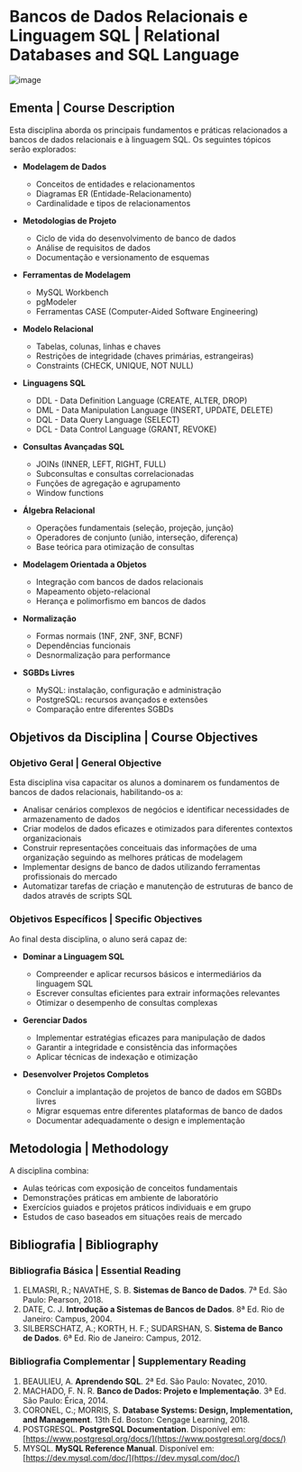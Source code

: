 
# Bancos de Dados Relacionais e Linguagem SQL | Relational Databases and SQL Language

![image](https://github.com/user-attachments/assets/4a078a7f-dbd6-4de5-8df8-0c668aedb82c)



## Ementa | Course Description

Esta disciplina aborda os principais fundamentos e práticas relacionados a bancos de dados relacionais e à linguagem SQL. Os seguintes tópicos serão explorados:

* **Modelagem de Dados**
  * Conceitos de entidades e relacionamentos
  * Diagramas ER (Entidade-Relacionamento)
  * Cardinalidade e tipos de relacionamentos

* **Metodologias de Projeto**
  * Ciclo de vida do desenvolvimento de banco de dados
  * Análise de requisitos de dados
  * Documentação e versionamento de esquemas

* **Ferramentas de Modelagem**
  * MySQL Workbench
  * pgModeler
  * Ferramentas CASE (Computer-Aided Software Engineering)

* **Modelo Relacional**
  * Tabelas, colunas, linhas e chaves
  * Restrições de integridade (chaves primárias, estrangeiras)
  * Constraints (CHECK, UNIQUE, NOT NULL)

* **Linguagens SQL**
  * DDL - Data Definition Language (CREATE, ALTER, DROP)
  * DML - Data Manipulation Language (INSERT, UPDATE, DELETE)
  * DQL - Data Query Language (SELECT)
  * DCL - Data Control Language (GRANT, REVOKE)

* **Consultas Avançadas SQL**
  * JOINs (INNER, LEFT, RIGHT, FULL)
  * Subconsultas e consultas correlacionadas
  * Funções de agregação e agrupamento
  * Window functions

* **Álgebra Relacional**
  * Operações fundamentais (seleção, projeção, junção)
  * Operadores de conjunto (união, interseção, diferença)
  * Base teórica para otimização de consultas

* **Modelagem Orientada a Objetos**
  * Integração com bancos de dados relacionais
  * Mapeamento objeto-relacional
  * Herança e polimorfismo em bancos de dados

* **Normalização**
  * Formas normais (1NF, 2NF, 3NF, BCNF)
  * Dependências funcionais
  * Desnormalização para performance

* **SGBDs Livres**
  * MySQL: instalação, configuração e administração
  * PostgreSQL: recursos avançados e extensões
  * Comparação entre diferentes SGBDs

## Objetivos da Disciplina | Course Objectives

### Objetivo Geral | General Objective

Esta disciplina visa capacitar os alunos a dominarem os fundamentos de bancos de dados relacionais, habilitando-os a:

* Analisar cenários complexos de negócios e identificar necessidades de armazenamento de dados
* Criar modelos de dados eficazes e otimizados para diferentes contextos organizacionais
* Construir representações conceituais das informações de uma organização seguindo as melhores práticas de modelagem
* Implementar designs de banco de dados utilizando ferramentas profissionais do mercado
* Automatizar tarefas de criação e manutenção de estruturas de banco de dados através de scripts SQL

### Objetivos Específicos | Specific Objectives

Ao final desta disciplina, o aluno será capaz de:

* **Dominar a Linguagem SQL**
  * Compreender e aplicar recursos básicos e intermediários da linguagem SQL
  * Escrever consultas eficientes para extrair informações relevantes
  * Otimizar o desempenho de consultas complexas

* **Gerenciar Dados**
  * Implementar estratégias eficazes para manipulação de dados
  * Garantir a integridade e consistência das informações
  * Aplicar técnicas de indexação e otimização

* **Desenvolver Projetos Completos**
  * Concluir a implantação de projetos de banco de dados em SGBDs livres
  * Migrar esquemas entre diferentes plataformas de banco de dados
  * Documentar adequadamente o design e implementação

## Metodologia | Methodology

A disciplina combina:
* Aulas teóricas com exposição de conceitos fundamentais
* Demonstrações práticas em ambiente de laboratório
* Exercícios guiados e projetos práticos individuais e em grupo
* Estudos de caso baseados em situações reais de mercado

## Bibliografia | Bibliography

### Bibliografia Básica | Essential Reading

1. ELMASRI, R.; NAVATHE, S. B. **Sistemas de Banco de Dados**. 7ª Ed. São Paulo: Pearson, 2018.
2. DATE, C. J. **Introdução a Sistemas de Bancos de Dados**. 8ª Ed. Rio de Janeiro: Campus, 2004.
3. SILBERSCHATZ, A.; KORTH, H. F.; SUDARSHAN, S. **Sistema de Banco de Dados**. 6ª Ed. Rio de Janeiro: Campus, 2012.

### Bibliografia Complementar | Supplementary Reading

1. BEAULIEU, A. **Aprendendo SQL**. 2ª Ed. São Paulo: Novatec, 2010.
2. MACHADO, F. N. R. **Banco de Dados: Projeto e Implementação**. 3ª Ed. São Paulo: Érica, 2014.
3. CORONEL, C.; MORRIS, S. **Database Systems: Design, Implementation, and Management**. 13th Ed. Boston: Cengage Learning, 2018.
4. POSTGRESQL. **PostgreSQL Documentation**. Disponível em: [https://www.postgresql.org/docs/](https://www.postgresql.org/docs/)
5. MYSQL. **MySQL Reference Manual**. Disponível em: [https://dev.mysql.com/doc/](https://dev.mysql.com/doc/)
